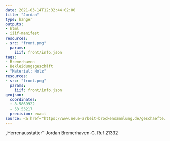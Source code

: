 ```yaml
---
date: 2021-03-14T12:32:44+02:00
title: "Jordan"
type: hanger
outputs:
- html
- iiif-manifest
resources:
- src: "front.png"
  params:
    iiif: front/info.json
tags:
- Bremerhaven
- Bekleidungsgeschäft
- "Material: Holz"
resources:
- src: "front.png"
  params:
    iiif: front/info.json
geojson:
  coordinates:
  - 8.5869922
  - 53.53217
  precision: exact
source: <a href="https://www.neue-arbeit-brockensammlung.de/geschaefte/zweigstelle-kim/">KiM</a>
---
```

„Herrenausstatter“ Jordan  Bremerhaven-G. Ruf 21332
